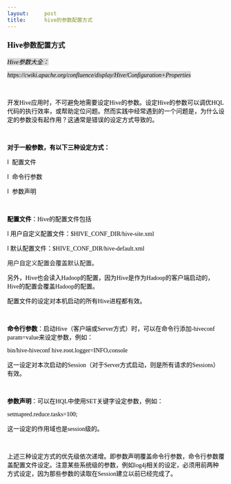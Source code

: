 ```yaml
---
layout:     post
title:      hive的参数配置方式
---
```

<div id="article_content" class="article_content clearfix csdn-tracking-statistics" data-pid="blog" data-mod="popu_307" data-dsm="post">
								            <link rel="stylesheet" href="https://csdnimg.cn/release/phoenix/template/css/ck_htmledit_views-f76675cdea.css">
						<div class="htmledit_views" id="content_views">
                <h3><span style="font-family:Calibri;font-size:18px;color:#000000;">Hive</span>参数配置方式</h3><p><span style="color:#000000;"><em><span style="background:rgb(217,217,217);"><span style="font-family:Calibri;">Hive</span></span><span style="background:rgb(217,217,217);">参数大全：</span></em></span></p><p><em><span style="background:rgb(217,217,217);"><span style="font-family:Calibri;color:#000000;">https://cwiki.apache.org/confluence/display/Hive/Configuration+Properties</span></span></em></p><p><span style="font-family:Calibri;color:#000000;"> </span></p><p><span style="color:#000000;">开发<span style="font-family:Calibri;">Hive</span>应用时，不可避免地需要设定<span style="font-family:Calibri;">Hive</span>的参数。设定<span style="font-family:Calibri;">Hive</span>的参数可以调优<span style="font-family:Calibri;">HQL</span>代码的执行效率，或帮助定位问题。然而实践中经常遇到的一个问题是，为什么设定的参数没有起作用？这通常是错误的设定方式导致的。</span></p><p><span style="font-family:Calibri;color:#000000;"> </span></p><p><strong><span style="color:#000000;">对于一般参数，有以下三种设定方式：</span></strong></p><p><span style="color:#000000;">l  </span><span style="color:#000000;">配置文件</span></p><p><span style="color:#000000;">l  </span><span style="color:#000000;">命令行参数</span></p><p><span style="color:#000000;">l  </span><span style="color:#000000;">参数声明</span></p><p><strong><span style="font-family:Calibri;color:#000000;"> </span></strong></p><p><span style="color:#000000;"><strong>配置文件</strong>：<span style="font-family:Calibri;">Hive</span>的配置文件包括</span></p><p><span style="color:#000000;">l 用户自定义配置文件：<span style="font-family:'宋体';">$HIVE_CONF_DIR/hive-site.xml</span></span></p><p><span style="color:#000000;">l 默认配置文件：<span style="font-family:'宋体';">$HIVE_CONF_DIR/hive-default.xml</span></span></p><p><span>用户自定义配置会覆盖默认配置。</span></p><p><span style="color:#000000;">另外，<span style="font-family:Calibri;">Hive</span>也会读入<span style="font-family:Calibri;">Hadoop</span>的配置，因为<span style="font-family:Calibri;">Hive</span>是作为<span style="font-family:Calibri;">Hadoop</span>的客户端启动的，<span style="font-family:Calibri;">Hive</span>的配置会覆盖<span style="font-family:Calibri;">Hadoop</span>的配置。</span></p><p><span style="color:#000000;">配置文件的设定对本机启动的所有<span style="font-family:Calibri;">Hive</span>进程都有效。</span></p><p><span style="font-family:Calibri;color:#000000;"> </span></p><p><span style="color:#000000;"><strong>命令行参数</strong>：启动<span style="font-family:Calibri;">Hive</span>（客户端或<span style="font-family:Calibri;">Server</span>方式）时，可以在命令行添加<span style="font-family:Calibri;">-hiveconf param=value</span>来设定参数，例如：</span></p><p><span style="font-family:Calibri;color:#000000;">bin/hive-hiveconf hive.root.logger=INFO,console</span></p><p><span style="color:#000000;">这一设定对本次启动的<span style="font-family:Calibri;">Session</span>（对于<span style="font-family:Calibri;">Server</span>方式启动，则是所有请求的<span style="font-family:Calibri;">Sessions</span>）有效。</span></p><p><span style="font-family:Calibri;color:#000000;"> </span></p><p><span style="color:#000000;"><strong>参数声明</strong>：可以在<span style="font-family:Calibri;">HQL</span>中使用<span style="font-family:Calibri;">SET</span>关键字设定参数，例如：</span></p><p><span style="font-family:Calibri;color:#000000;">setmapred.reduce.tasks=100;</span></p><p><span style="color:#000000;">这一设定的作用域也是<span style="font-family:Calibri;">session</span>级的。</span></p><p><span style="font-family:Calibri;color:#000000;"> </span></p><p><span style="color:#000000;">上述三种设定方式的优先级依次递增。即参数声明覆盖命令行参数，命令行参数覆盖配置文件设定。注意某些系统级的参数，例如<span style="font-family:Calibri;">log4j</span>相关的设定，必须用前两种方式设定，因为那些参数的读取在<span style="font-family:Calibri;">Session</span>建立以前已经完成了。</span></p><p><span style="font-family:Calibri;color:#000000;"> </span></p>            </div>
                </div>